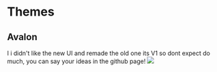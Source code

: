 # Themes
## Avalon
I i didn't like the new UI and remade the old one
its V1 so dont expect do much, you can say your ideas in the
github page! 
![](https://cdn.discordapp.com/attachments/651997885751230483/692046129541546124/Naamloos.png)
<!-- Place this tag in your head or just before your close body tag. -->
<script async defer src="https://buttons.github.io/buttons.js"></script>
